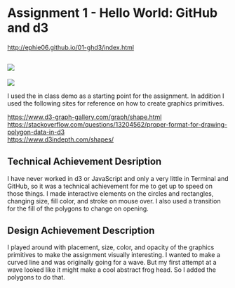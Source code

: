 Assignment 1 - Hello World: GitHub and d3  
===

http://ephie06.github.io/01-ghd3/index.html

<img src = "https://github.com/ephie06/01-ghd3/blob/main/Screen%20Shot%202021-02-05%20at%2011.59.49%20AM.png?raw=true"></img><br>
---
<img src = "https://github.com/ephie06/01-ghd3/blob/main/Screen%20Shot%202021-02-05%20at%2011.43.54%20AM.png?raw=true"> </img>

I used the in class demo as a starting point for the assignment. In addition I used the following sites for reference on how to create graphics primitives. 

https://www.d3-graph-gallery.com/graph/shape.html<br>
https://stackoverflow.com/questions/13204562/proper-format-for-drawing-polygon-data-in-d3<br>
https://www.d3indepth.com/shapes/<br>

Technical Achievement Desription
---

I have never worked in d3 or JavaScript and only a very little in Terminal and GitHub, so it was a technical achievement for me to get up to speed on those things. I made interactive elements on the circles and rectangles, changing size, fill color, and stroke on mouse over. I also used a transition for the fill of the polygons to change on opening.  

Design Achievement Description
---

I played around with placement, size, color, and opacity of the graphics primitives to make the assignment visually interesting. I wanted to make a curved line and was originally going for a wave. But my first attempt at a wave looked like it might make a cool abstract frog head. So I added the polygons to do that. 

